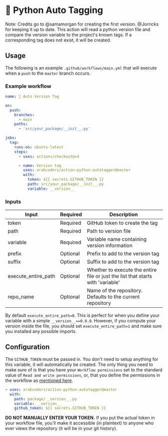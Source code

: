 # 🐍 Python Auto Tagging

Note: Credits go to @samamorgan for creating the first version. @Jorricks for keeping it up to date.
This action will read a python version file and compare the version variable to the project's known tags. If a corresponding tag does not exist, it will be created.

## Usage

The following is an example `.github/workflows/main.yml` that will execute when a `push` to the `master` branch occurs.

### Example workflow

```yaml
name: 🐍 Auto Version Tag

on:
  push:
    branches:
      - main
    paths:
      - 'src/your_package/__init__.py'

jobs:
  tag:
    runs-on: ubuntu-latest
    steps:
      - uses: actions/checkout@v4

      - name: Version tag
        uses: arabcoders/action-python-autotagger@master
        with:
          token: ${{ secrets.GITHUB_TOKEN }}
          path: src/your_package/__init__.py
          variable: __version__
```

### Inputs

| Input               | Required | Description                                                                     |
|---------------------|----------|---------------------------------------------------------------------------------|
| token               | Required | GitHub token to create the tag                                                  |
| path                | Required | Path to version file                                                            |
| variable            | Required | Variable name containing version information                                    |
| prefix              | Optional | Prefix to add to the version tag                                                |
| suffix              | Optional | Suffix to add to the version tag                                                |
| execute_entire_path | Optional | Whether to execute the entire file or just the list that starts with 'variable' |
| repo_name           | Optional | Name of the repository. Defaults to the current repository                      |

By default `execute_entire_path=0`. This is perfect for when you define your variable with a simple `__version__==0.0.0`. However, if you compute your version inside the file, you should set `execute_entire_path=1` and make sure you installed any possible imports.

## Configuration

The `GITHUB_TOKEN` must be passed in. You don't need to setup anything for this variable, it will automatically be created. The only thing you need to make sure of is that you have your `Workflow permissions` set to the standard value of `Read and write permissions`, or, that you define the permissions in the workflow as [mentioned here](https://docs.github.com/en/actions/using-jobs/assigning-permissions-to-jobs).

```yaml
- uses: arabcoders/action-python-autotagger@master
  with:
    path: package/__version__.py
    variable: __version__
    github_token: ${{ secrets.GITHUB_TOKEN }}
```

**DO NOT MANUALLY ENTER YOUR TOKEN.** If you put the actual token in your workflow file, you'll make it accessible (in plaintext) to anyone who ever views the repository (it will be in your git history).
